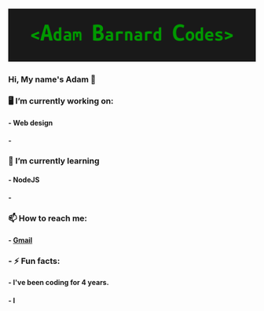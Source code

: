 ![alt text](https://github.com/AdamBCodes/AdamBCodes/blob/main/Github.png)
### Hi, My name's Adam 👋


### 🖥️  I’m currently working on:
####   - Web design
####   -

### 📖  I’m currently learning 
####   - NodeJS
####   -

### 📫  How to reach me: 
####  - [Gmail](mailto:adamc.barnard1@gmail.com)

### - ⚡ Fun facts: 
####   - I've been coding for 4 years.
####   - I
